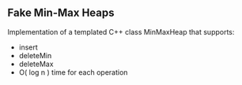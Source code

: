 ## Fake Min-Max Heaps

Implementation of a templated C++ class MinMaxHeap that supports:

 - insert
 - deleteMin
 - deleteMax
 - O( log n ) time for each operation
